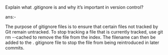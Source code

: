 Explain what .gitignore is and why it’s important in version control?

ans:-

The purpose of gitignore files is to ensure that certain files not tracked by Git remain untracked. To stop tracking a file that is currently tracked, use git rm --cached to remove the file from the index. The filename can then be added to the . gitignore file to stop the file from being reintroduced in later commits.
